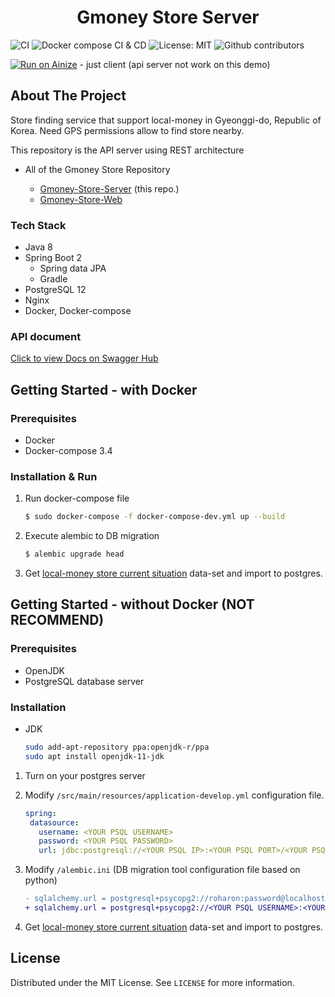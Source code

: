 <h1 align="center">Gmoney Store Server</h1>

![CI](https://github.com/roharon/gmoney-store-server/workflows/Gradle/badge.svg)  ![Docker compose CI & CD](https://github.com/roharon/gmoney-store-server/workflows/Docker%20compose%20CI%20&%20CD/badge.svg?branch=master)
![License: MIT](https://img.shields.io/badge/License-MIT-yellow.svg)
![Github contributors](https://img.shields.io/github/contributors/roharon/gmoney-store-server.svg) 

[![Run on Ainize](https://ainize.ai/images/run_on_ainize_button.svg)](https://ainize.web.app/redirect?git_repo=https://github.com/roharon/gmoney-store-web) - just client (api server not work on this demo)



## About The Project

Store finding service that support local-money in Gyeonggi-do, Republic of Korea.
Need GPS permissions allow to find store nearby.


This repository is the API server using REST architecture

* All of the Gmoney Store Repository

  - [Gmoney-Store-Server](https://github.com/roharon/gmoney-store-server) (this repo.)
  - [Gmoney-Store-Web](https://github.com/roharon/gmoney-store-web)


### Tech Stack

* Java 8
* Spring Boot 2
  * Spring data JPA
  * Gradle
* PostgreSQL 12
* Nginx
* Docker, Docker-compose



### API document

[Click to view Docs on Swagger Hub](https://app.swaggerhub.com/apis-docs/roharon/Gmoney-store-server/1.0#)



## Getting Started - with Docker

### Prerequisites

* Docker
* Docker-compose 3.4

### Installation & Run

1. Run docker-compose file

	```bash
	$ sudo docker-compose -f docker-compose-dev.yml up --build
	```
2. Execute alembic to DB migration

   ```bash
   $ alembic upgrade head
   ```
   
3. Get [local-money store current situation](https://www.data.go.kr/data/15058640/openapi.do) data-set and import to postgres.




## Getting Started - without Docker (NOT RECOMMEND)

### Prerequisites

* OpenJDK
* PostgreSQL database server

### Installation

* JDK

  ```bash
  sudo add-apt-repository ppa:openjdk-r/ppa
  sudo apt install openjdk-11-jdk
  ```

1. Turn on your postgres server

2. Modify `/src/main/resources/application-develop.yml` configuration file.

    ```yml
   spring:
     datasource:
       username: <YOUR PSQL USERNAME>
       password: <YOUR PSQL PASSWORD>
       url: jdbc:postgresql://<YOUR PSQL IP>:<YOUR PSQL PORT>/<YOUR PSQL DB>
   ```

3. Modify `/alembic.ini` (DB migration tool configuration file based on python)

    ```diff
    - sqlalchemy.url = postgresql+psycopg2://roharon:password@localhost/gmoney-test
    + sqlalchemy.url = postgresql+psycopg2://<YOUR PSQL USERNAME>:<YOUR PSQL PASSWORD>@>YOUR PSQL IP>/<YOUR PSQL DB>
    ```

4. Get [local-money store current situation](https://www.data.go.kr/data/15058640/openapi.do) data-set and import to postgres.



## License

Distributed under the MIT License. See `LICENSE` for more information.


